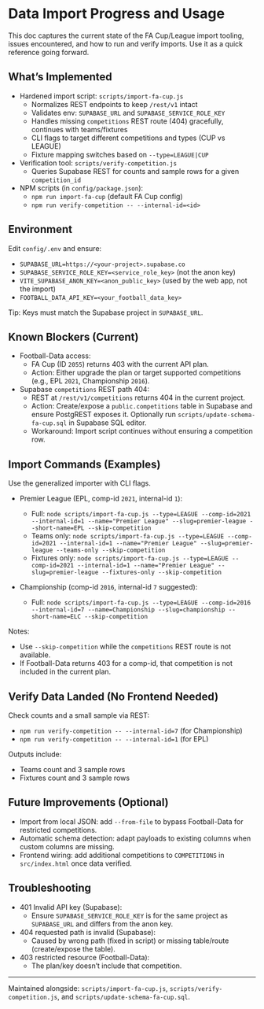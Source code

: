 # Data Import Progress and Usage

This doc captures the current state of the FA Cup/League import tooling, issues encountered, and how to run and verify imports. Use it as a quick reference going forward.

## What’s Implemented

- Hardened import script: `scripts/import-fa-cup.js`
  - Normalizes REST endpoints to keep `/rest/v1` intact
  - Validates env: `SUPABASE_URL` and `SUPABASE_SERVICE_ROLE_KEY`
  - Handles missing `competitions` REST route (404) gracefully, continues with teams/fixtures
  - CLI flags to target different competitions and types (CUP vs LEAGUE)
  - Fixture mapping switches based on `--type=LEAGUE|CUP`
- Verification tool: `scripts/verify-competition.js`
  - Queries Supabase REST for counts and sample rows for a given `competition_id`
- NPM scripts (in `config/package.json`):
  - `npm run import-fa-cup` (default FA Cup config)
  - `npm run verify-competition -- --internal-id=<id>`

## Environment

Edit `config/.env` and ensure:

- `SUPABASE_URL=https://<your-project>.supabase.co`
- `SUPABASE_SERVICE_ROLE_KEY=<service_role_key>` (not the anon key)
- `VITE_SUPABASE_ANON_KEY=<anon_public_key>` (used by the web app, not the import)
- `FOOTBALL_DATA_API_KEY=<your_football_data_key>`

Tip: Keys must match the Supabase project in `SUPABASE_URL`.

## Known Blockers (Current)

- Football-Data access:
  - FA Cup (ID `2055`) returns 403 with the current API plan.
  - Action: Either upgrade the plan or target supported competitions (e.g., EPL `2021`, Championship `2016`).
- Supabase `competitions` REST path 404:
  - REST at `/rest/v1/competitions` returns 404 in the current project.
  - Action: Create/expose a `public.competitions` table in Supabase and ensure PostgREST exposes it. Optionally run `scripts/update-schema-fa-cup.sql` in Supabase SQL editor.
  - Workaround: Import script continues without ensuring a competition row.

## Import Commands (Examples)

Use the generalized importer with CLI flags.

- Premier League (EPL, comp-id `2021`, internal-id `1`):
  - Full: `node scripts/import-fa-cup.js --type=LEAGUE --comp-id=2021 --internal-id=1 --name="Premier League" --slug=premier-league --short-name=EPL --skip-competition`
  - Teams only: `node scripts/import-fa-cup.js --type=LEAGUE --comp-id=2021 --internal-id=1 --name="Premier League" --slug=premier-league --teams-only --skip-competition`
  - Fixtures only: `node scripts/import-fa-cup.js --type=LEAGUE --comp-id=2021 --internal-id=1 --name="Premier League" --slug=premier-league --fixtures-only --skip-competition`

- Championship (comp-id `2016`, internal-id `7` suggested):
  - Full: `node scripts/import-fa-cup.js --type=LEAGUE --comp-id=2016 --internal-id=7 --name=Championship --slug=championship --short-name=ELC --skip-competition`

Notes:
- Use `--skip-competition` while the `competitions` REST route is not available.
- If Football-Data returns 403 for a comp-id, that competition is not included in the current plan.

## Verify Data Landed (No Frontend Needed)

Check counts and a small sample via REST:

- `npm run verify-competition -- --internal-id=7` (for Championship)
- `npm run verify-competition -- --internal-id=1` (for EPL)

Outputs include:
- Teams count and 3 sample rows
- Fixtures count and 3 sample rows

## Future Improvements (Optional)

- Import from local JSON: add `--from-file` to bypass Football-Data for restricted competitions.
- Automatic schema detection: adapt payloads to existing columns when custom columns are missing.
- Frontend wiring: add additional competitions to `COMPETITIONS` in `src/index.html` once data verified.

## Troubleshooting

- 401 Invalid API key (Supabase):
  - Ensure `SUPABASE_SERVICE_ROLE_KEY` is for the same project as `SUPABASE_URL` and differs from the anon key.
- 404 requested path is invalid (Supabase):
  - Caused by wrong path (fixed in script) or missing table/route (create/expose the table).
- 403 restricted resource (Football-Data):
  - The plan/key doesn’t include that competition.

---

Maintained alongside: `scripts/import-fa-cup.js`, `scripts/verify-competition.js`, and `scripts/update-schema-fa-cup.sql`.

